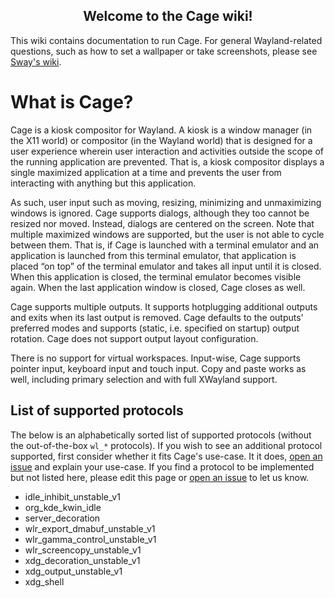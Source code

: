 <h2 align="center">Welcome to the Cage wiki!</h1>

This wiki contains documentation to run Cage. For general Wayland-related questions, such as how to set a wallpaper or take screenshots, please see [Sway's wiki](https://github.com/swaywm/sway/wiki).

# What is Cage?

Cage is a kiosk compositor for Wayland. A kiosk is a window manager (in the X11 world) or compositor (in the Wayland world) that is designed for a user experience wherein user interaction and activities outside the scope of the running application are prevented. That is, a kiosk compositor displays a single maximized application at a time and prevents the user from interacting with anything but this application.

As such, user input such as moving, resizing, minimizing and unmaximizing windows is ignored. Cage supports dialogs, although they too cannot be resized nor moved. Instead, dialogs are centered on the screen. Note that multiple maximized windows are supported, but the user is not able to cycle between them. That is, if Cage is launched with a terminal emulator and an application is launched from this terminal emulator, that application is placed “on top” of the terminal emulator and takes all input until it is closed. When this application is closed, the terminal emulator becomes visible again. When the last application window is closed, Cage closes as well.

Cage supports multiple outputs. It supports hotplugging additional outputs and exits when its last output is removed. Cage defaults to the outputs' preferred modes and supports (static, i.e. specified on startup) output rotation. Cage does not support output layout configuration.

There is no support for virtual workspaces. Input-wise, Cage supports pointer input, keyboard input and touch input. Copy and paste works as well, including primary selection and with full XWayland support.

## List of supported protocols

The below is an alphabetically sorted list of supported protocols (without the out-of-the-box `wl_*` protocols). If you wish to see an additional protocol supported, first consider whether it fits Cage's use-case. It it does, [open an issue](https://github.com/Hjdskes/cage/issues/new) and explain your use-case. If you find a protocol to be implemented but not listed here, please edit this page or [open an issue](https://github.com/Hjdskes/cage/issues/new) to let us know.

* idle_inhibit_unstable_v1
* org_kde_kwin_idle
* server_decoration
* wlr_export_dmabuf_unstable_v1
* wlr_gamma_control_unstable_v1
* wlr_screencopy_unstable_v1
* xdg_decoration_unstable_v1
* xdg_output_unstable_v1
* xdg_shell